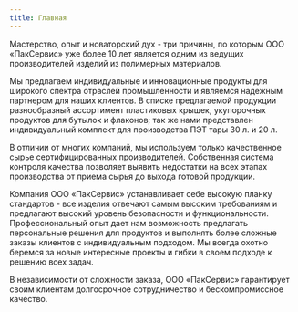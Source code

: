 ```yaml
---
title: Главная
---
```


Мастерство, опыт и новаторский дух - три причины, по которым ООО «ПакСервис» уже более 10 лет является одним из ведущих производителей изделий из полимерных материалов.

Мы предлагаем индивидуальные и инновационные продукты для широкого спектра отраслей промышленности и являемся надежным партнером для наших клиентов. В списке предлагаемой продукции разнообразный ассортимент пластиковых крышек, укупорочных продуктов для бутылок и флаконов; так же нами представлен индивидуальный комплект для производства ПЭТ тары 30 л. и 20 л.

В отличии от многих компаний, мы используем только качественное сырье сертифицированных производителей. Собственная система контроля качества позволяет выявить недостатки на всех этапах производства от приема сырья до выхода готовой продукции. 

Компания ООО «ПакСервис» устанавливает себе высокую планку стандартов - все изделия отвечают самым высоким требованиям и предлагают высокий уровень безопасности и функциональности.     Профессиональный опыт дает нам возможность предлагать персональные решения для продуктов и выполнять более сложные заказы клиентов с индивидуальным подходом. Мы всегда охотно беремся за новые интересные проекты и гибки в своем подходе к решению всех задач. 

В независимости от сложности заказа, ООО «ПакСервис» гарантирует своим клиентам долгосрочное сотрудничество и бескомпромиссное качество.
